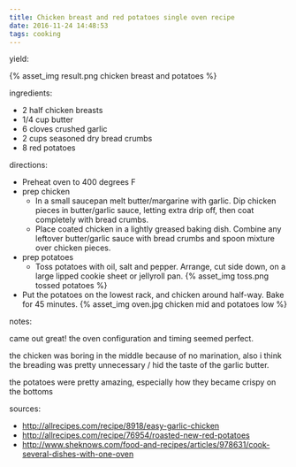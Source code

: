 ```yaml
---
title: Chicken breast and red potatoes single oven recipe
date: 2016-11-24 14:48:53
tags: cooking
---
```



yield:

{% asset_img result.png chicken breast and potatoes %}

ingredients:
* 2 half chicken breasts
* 1/4 cup butter
* 6 cloves crushed garlic
* 2 cups seasoned dry bread crumbs
* 8 red potatoes

directions:
* Preheat oven to 400 degrees F
* prep chicken
  * In a small saucepan melt butter/margarine with garlic. Dip chicken pieces in butter/garlic sauce, letting extra drip off, then coat completely with bread crumbs.
  * Place coated chicken in a lightly greased baking dish. Combine any leftover butter/garlic sauce with bread crumbs and spoon mixture over chicken pieces.
* prep potatoes
  * Toss potatoes with oil, salt and pepper. Arrange, cut side down, on a large lipped cookie sheet or jellyroll pan.  {% asset_img toss.png tossed potatoes %}
* Put the potatoes on the lowest rack, and chicken around half-way. Bake for 45 minutes. {% asset_img oven.jpg chicken mid and potatoes low %}

notes:

came out great! the oven configuration and timing seemed perfect.

the chicken was boring in the middle because of no marination, also i think the breading was pretty unnecessary / hid the taste of the garlic butter.

the potatoes were pretty amazing, especially how they became crispy on the bottoms

sources:
* http://allrecipes.com/recipe/8918/easy-garlic-chicken
* http://allrecipes.com/recipe/76954/roasted-new-red-potatoes
* http://www.sheknows.com/food-and-recipes/articles/978631/cook-several-dishes-with-one-oven
